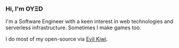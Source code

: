 ### Hi, I'm OYΞD

I'm a Software Engineer with a keen interest in web technologies and serverless infrastructure. Sometimes I make games too.

I do most of my open-source via [Evil Kiwi](https://github.com/evilkiwi).
